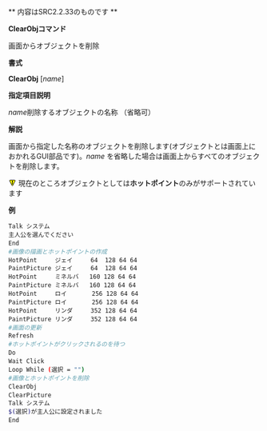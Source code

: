** 内容はSRC2.2.33のものです **

**ClearObjコマンド**

画面からオブジェクトを削除

**書式**

**ClearObj** [*name*]

**指定項目説明**

*name*削除するオブジェクトの名称 （省略可）

**解説**

画面から指定した名称のオブジェクトを削除します(オブジェクトとは画面上におかれるGUI部品です)。*name* を省略した場合は画面上からすべてのオブジェクトを削除します。

![](../images/bm0.gif) 現在のところオブジェクトとしては**ホットポイント**のみがサポートされています

**例**
```sh
Talk システム
主人公を選んでください
End
#画像の描画とホットポイントの作成
HotPoint     ジェイ     64  128 64 64
PaintPicture ジェイ     64  128 64 64
HotPoint     ミネルバ   160 128 64 64
PaintPicture ミネルバ   160 128 64 64
HotPoint     ロイ       256 128 64 64
PaintPicture ロイ       256 128 64 64
HotPoint     リンダ     352 128 64 64
PaintPicture リンダ     352 128 64 64
#画面の更新
Refresh
#ホットポイントがクリックされるのを待つ
Do
Wait Click
Loop While (選択 = "")
#画像とホットポイントを削除
ClearObj
ClearPicture
Talk システム
$(選択)が主人公に設定されました
End
```

